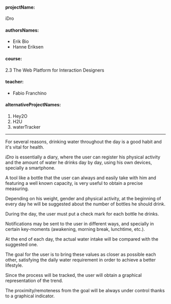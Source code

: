 <h4>projectName:</h4>
iDro

<h4>authorsNames:</h4>
  <ul>
    <li>Erik Bio</li>
    <li>Hanne Eriksen</li>
  </ul>

<h4>course:</h4>
2.3 The Web Platform for Interaction Designers

<h4>teacher:</h4>
  <ul>
    <li>Fabio Franchino</li>
  </ul>

<h4>alternativeProjectNames:</h4>
  <ol>
    <li>Hey2O</li>
    <li>H2U</li>
    <li>waterTracker</li>
  </ol>

<hr>

For several reasons, drinking water throughout the day is a good habit and it's vital for health.

<em>iDro</em> is essentially a diary, where the user can register his physical activity and the amount of water he drinks day by day, using his own devices, specially a smartphone.

A tool like a bottle that the user can always and easily take with him and featuring a well known capacity, is very useful to obtain a precise measuring.

Depending on his weight, gender and physical activity, at the beginning of every day he will be suggested about the number of bottles he should drink.

During the day, the user must put a check mark for each bottle he drinks.

Notifications may be sent to the user in different ways, and specially in certain key-moments (awakening, morning break, lunchtime, etc.).

At the end of each day, the actual water intake will be compared with the suggested one.

The goal for the user is to bring these values as closer as possible each other, satisfying the daily water requirement in order to achieve a better lifestyle.

Since the process will be tracked, the user will obtain a graphical representation of the trend.

The proximity/remoteness from the goal will be always under control thanks to a graphical indicator.
